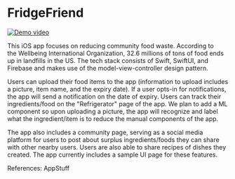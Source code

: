 # FridgeFriend

[![Demo video](https://img.youtube.com/vi/Yn_WlmwkC5o/0.jpg)](https://www.youtube.com/watch?v=Yn_WlmwkC5o)

This iOS app focuses on reducing community food waste. According to the Wellbeing International Organization, 32.6 millions of tons of food ends up in landfills in the US. The tech stack consists of Swift, SwiftUI, and Firebase and makes use of the model-view-controller design pattern.

Users can upload their food items to the app (information to upload includes a picture, item name, and the expiry date). If a user opts-in for notifications, the app will send a notification on the date of expiry. Users can track their ingredients/food on the "Refrigerator" page of the app. We plan to add a ML component so upon uploading a picture, the app will recognize and label what the ingredient/item is to reduce the manual components of the app.

The app also includes a community page, serving as a social media platform for users to post about surplus ingredients/foods they can share with other nearby users. Users are also able to share recipes of dishes they created. The app currently includes a sample UI page for these features.

References: AppStuff
